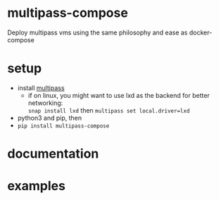 # multipass-compose
Deploy multipass vms using the same philosophy and ease as docker-compose

# setup
- install [multipass](https://multipass.run/)
  - if on linux, you might want to use lxd as the backend for better networking: \
    `snap install lxd` then `multipass set local.driver=lxd`
- python3 and pip, then
- `pip install multipass-compose`

# documentation

# examples
